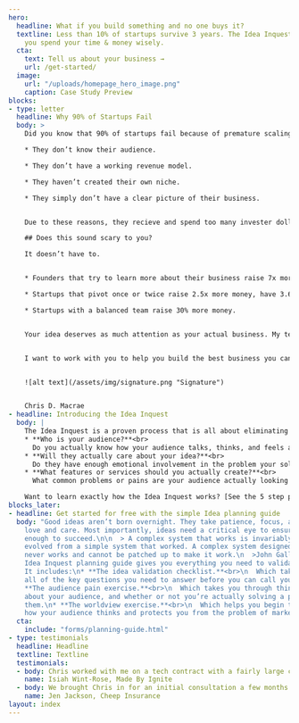 ```yaml
---
hero:
  headline: What if you build something and no one buys it?
  textline: Less than 10% of startups survive 3 years. The Idea Inquest can make sure
    you spend your time & money wisely.
  cta:
    text: Tell us about your business →
    url: /get-started/
  image:
    url: "/uploads/homepage_hero_image.png"
    caption: Case Study Preview
blocks:
- type: letter
  headline: Why 90% of Startups Fail
  body: >
    Did you know that 90% of startups fail because of premature scaling? This is because: 

    * They don’t know their audience.

    * They don’t have a working revenue model.

    * They haven’t created their own niche.

    * They simply don’t have a clear picture of their business.


    Due to these reasons, they recieve and spend too many invester dollars and can never pay back their debts.

    ## Does this sound scary to you?

    It doesn’t have to.


    * Founders that try to learn more about their business raise 7x more money and have 3.5x better user growth.

    * Startups that pivot once or twice raise 2.5x more money, have 3.6x better user growth, and are 52% less likely to scale prematurely.

    * Startups with a balanced team raise 30% more money.


    Your idea deserves as much attention as your actual business. My tested process ensures that you are planning something people want, understand the audience you’re targeting, have a working revenue model, and are creating your own niche. I’ll join you and your team, educate you on the whole process, and will help you pivot if necessary. All so that you have the clearest picture possible.


    I want to work with you to help you build the best business you can build.


    ![alt text](/assets/img/signature.png "Signature")


    Chris D. Macrae
- headline: Introducing the Idea Inquest
  body: |
    The Idea Inquest is a proven process that is all about eliminating your risk. It guarantees to save your time and money by answering three very important questions about your business idea:
    * **Who is your audience?**<br>
      Do you actually know how your audience talks, thinks, and feels about your idea and your industry?
    * **Will they actually care about your idea?**<br>
      Do they have enough emotional involvement in the problem your solving to actually pay for it? How much?
    * **What features or services should you actually create?**<br>
      What common problems or pains are your audience actually looking to solve? No assumptions, no guessing. Just real data.

    Want to learn exactly how the Idea Inquest works? [See the 5 step product tour of the Idea Inquest right now](/how-it-works/).
blocks_later:
- headline: Get started for free with the simple Idea planning guide
  body: "Good ideas aren’t born overnight. They take patience, focus, and some tender
    love and care. Most importantly, ideas need a critical eye to ensure they’re simple
    enough to succeed.\n\n  > A complex system that works is invariably found to have
    evolved from a simple system that worked. A complex system designed from scratch
    never works and cannot be patched up to make it work.\n  >John Gall\n\n![preview-image](https://www.knowyourcompany.com/assets/marketing/pubs-ac94851c9d781c8676854a126abcd73e.png)\n\nThe
    Idea Inquest planning guide gives you everything you need to validate your idea.
    It includes:\n* **The idea validation checklist.**<br>\n  Which takes you through
    all of the key questions you need to answer before you can call your idea business-ready.\n*
    **The audience pain exercise.**<br>\n  Which takes you through thinking critically
    about your audience, and whether or not you’re actually solving a problem for
    them.\n* **The worldview exercise.**<br>\n  Which helps you begin thinking about
    how your audience thinks and protects you from the problem of marketing to yourself."
  cta:
    include: "forms/planning-guide.html"
- type: testimonials
  headline: Headline
  textline: Textline
  testimonials:
  - body: Chris worked with me on a tech contract with a fairly large client. His process helped make the client understand the need for a brand repositioning, and helped me develop a strategy that took their digital strategy to the next level! 
    name: Isiah Wint-Rose, Made By Ignite 
  - body: We brought Chris in for an initial consultation a few months after our business opened, and then underwent an Idea Inquest. Since then, we've reached the front page of Google, seen a steady upwards trend in site traffic, and lowered our bounce rate dramatically! 
    name: Jen Jackson, Cheep Insurance
layout: index
---
```


